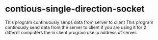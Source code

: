 # contious-single-direction-socket
This program continuously sends data from server to client
This program continously send data from the server to client
if you are using it for 2 differnt computers the in client program use ip address of server.
